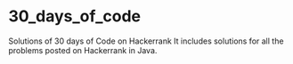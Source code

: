 # 30_days_of_code
Solutions of 30 days of Code on Hackerrank
It includes solutions for all the problems posted on Hackerrank in Java.

